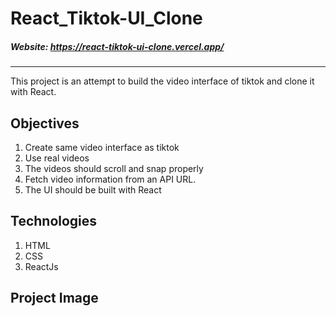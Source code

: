 # React_Tiktok-UI_Clone
##### Website: https://react-tiktok-ui-clone.vercel.app/
---
This project is an attempt to build the video interface of tiktok and clone it with React.
## Objectives
1. Create same video interface as tiktok
1. Use real videos
1. The videos should scroll and snap properly
1. Fetch video information from an API URL.
1. The UI should be built with React
## Technologies
1. HTML
1. CSS
1. ReactJs
## Project Image